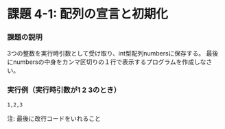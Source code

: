 # 課題 4-1: 配列の宣言と初期化

### 課題の説明
3つの整数を実行時引数として受け取り、int型配列numbersに保存する。
最後にnumbersの中身をカンマ区切りの１行で表示するプログラムを作成しなさい。


### 実行例（実行時引数が1 2 3のとき）
```
1,2,3
```
注: 最後に改行コードをいれること